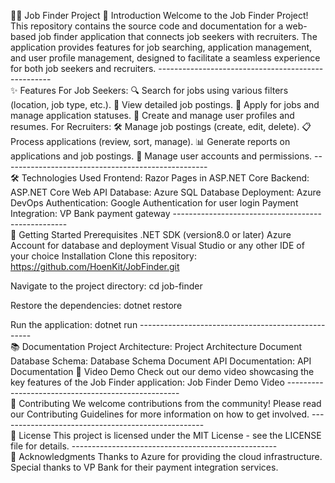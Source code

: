 🧑‍💼 Job Finder Project
🚀 Introduction
Welcome to the Job Finder Project! This repository contains the source code and documentation for a web-based job finder application that connects job seekers with recruiters. The application provides features for job searching, application management, and user profile management, designed to facilitate a seamless experience for both job seekers and recruiters.
                                              ---------------------------------------------------                                               
✨ Features
For Job Seekers:
🔍 Search for jobs using various filters (location, job type, etc.).
📄 View detailed job postings.
📝 Apply for jobs and manage application statuses.
👤 Create and manage user profiles and resumes.
For Recruiters:
🛠️ Manage job postings (create, edit, delete).
📋 Process applications (review, sort, manage).
📊 Generate reports on applications and job postings.
🔑 Manage user accounts and permissions.
                                              ---------------------------------------------------          
🛠️ Technologies Used
Frontend: Razor Pages in ASP.NET Core
Backend: ASP.NET Core Web API
Database: Azure SQL Database
Deployment: Azure DevOps
Authentication: Google Authentication for user login
Payment Integration: VP Bank payment gateway
                                              ---------------------------------------------------          
📖 Getting Started
Prerequisites
.NET SDK (version8.0 or later)
Azure Account for database and deployment
Visual Studio or any other IDE of your choice
Installation
Clone this repository:
https://github.com/HoenKit/JobFinder.git

Navigate to the project directory:
cd job-finder

Restore the dependencies:
dotnet restore

Run the application:
dotnet run
                                              ---------------------------------------------------          
📚 Documentation
Project Architecture: Project Architecture Document
Database Schema: Database Schema Document
API Documentation: API Documentation
🎥 Video Demo
Check out our demo video showcasing the key features of the Job Finder application: Job Finder Demo Video
                                              ---------------------------------------------------          
🤝 Contributing
We welcome contributions from the community! Please read our Contributing Guidelines for more information on how to get involved.
                                              ---------------------------------------------------          
📜 License
This project is licensed under the MIT License - see the LICENSE file for details.
                                              ---------------------------------------------------          
🙏 Acknowledgments
Thanks to Azure for providing the cloud infrastructure.
Special thanks to VP Bank for their payment integration services.

